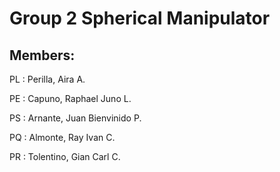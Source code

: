# Group 2 Spherical Manipulator

## Members:

PL : Perilla, Aira A.

PE : Capuno, Raphael Juno L.

PS : Arnante, Juan Bienvinido P.

PQ : Almonte, Ray Ivan C.

PR : Tolentino, Gian Carl C.
